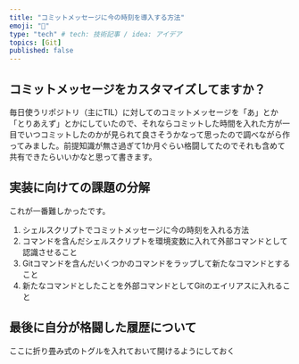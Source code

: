 ```yaml
---
title: "コミットメッセージに今の時刻を導入する方法"
emoji: "🦔"
type: "tech" # tech: 技術記事 / idea: アイデア
topics: [Git]
published: false
---
```


## コミットメッセージをカスタマイズしてますか？
毎日使うリポジトリ（主にTIL）に対してのコミットメッセージを「あ」とか「とりあえず」とかにしていたので、それならコミットした時間を入れた方が一目でいつコミットしたのかが見られて良さそうかなって思ったので調べながら作ってみました。前提知識が無さ過ぎて1か月ぐらい格闘してたのでそれも含めて共有できたらいいかなと思って書きます。

## 実装に向けての課題の分解
これが一番難しかったです。
1. シェルスクリプトでコミットメッセージに今の時刻を入れる方法
2. コマンドを含んだシェルスクリプトを環境変数に入れて外部コマンドとして認識させること
3. Gitコマンドを含んだいくつかのコマンドをラップして新たなコマンドとすること
4. 新たなコマンドとしたことを外部コマンドとしてGitのエイリアスに入れること

## 最後に自分が格闘した履歴について
ここに折り畳み式のトグルを入れておいて開けるようにしておく